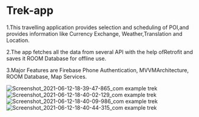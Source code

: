# Trek-app

1.This travelling application provides selection and scheduling of POI,and provides information like Currency Exchange, Weather,Translation and Location.

2.The app fetches all the data from several API with the help ofRetrofit and saves it ROOM Database for offline use.

3.Major Features are Firebase Phone Authentication, MVVMArchitecture, ROOM Database, Map Services.


![Screenshot_2021-06-12-18-39-47-865_com example trek](https://user-images.githubusercontent.com/72730657/121777102-f7aca680-cbad-11eb-9eb9-f9ab2cc335eb.jpg)
![Screenshot_2021-06-12-18-40-02-129_com example trek](https://user-images.githubusercontent.com/72730657/121777110-02673b80-cbae-11eb-88ac-1c40cc0393f2.jpg)
![Screenshot_2021-06-12-18-40-09-986_com example trek](https://user-images.githubusercontent.com/72730657/121777115-04c99580-cbae-11eb-9d3d-845901e085ce.jpg)
![Screenshot_2021-06-12-18-40-44-315_com example trek](https://user-images.githubusercontent.com/72730657/121777117-05fac280-cbae-11eb-8687-e849979e0ef4.jpg)

